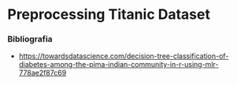 # Preprocessing Titanic Dataset

### Bibliografia

- https://towardsdatascience.com/decision-tree-classification-of-diabetes-among-the-pima-indian-community-in-r-using-mlr-778ae2f87c69
